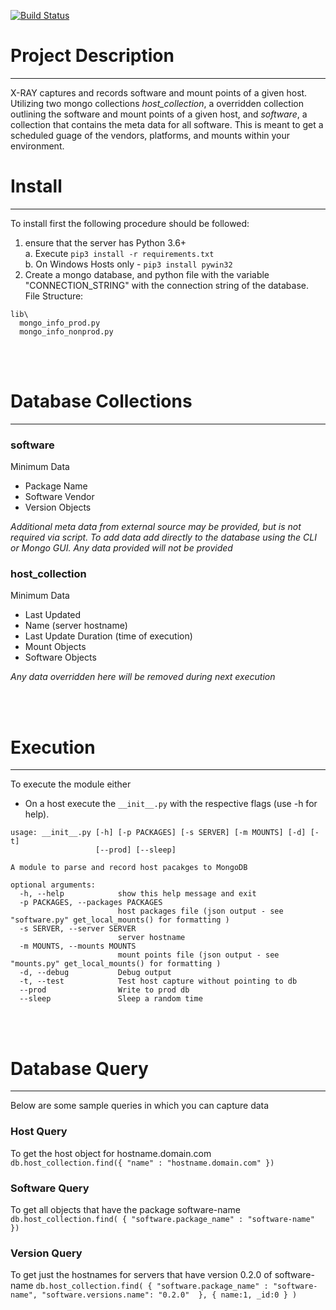[![Build Status](https://travis-ci.org/paychex/xray.svg?branch=master)](https://travis-ci.org/paychex/xray)

# Project Description
---
X-RAY captures and records software and mount points of a given host. Utilizing two mongo collections *host_collection*, a overridden collection outlining the software and mount points of a given host, and *software*, a collection that contains the meta data for all software. This is meant to get a scheduled guage of the vendors, platforms, and mounts within your environment.


# Install
---
To install first the following procedure should be followed:
 1. ensure that the server has Python 3.6+<br>
  a. Execute `pip3 install -r requirements.txt`<br>
  b. On Windows Hosts only - `pip3 install pywin32`
 2. Create a mongo database, and python file with the variable "CONNECTION_STRING" with the connection string of the database.
   File Structure:
```
lib\
  mongo_info_prod.py
  mongo_info_nonprod.py
```


<br><br>
# Database Collections
---
### software
Minimum Data
* Package Name
* Software Vendor
* Version Objects

*Additional meta data from external source may be provided, but is not required via script. To add data add directly to the database using the CLI or Mongo GUI. Any data provided will not be provided*

### host_collection
Minimum Data
* Last Updated
* Name (server hostname)
* Last Update Duration (time of execution)
* Mount Objects
* Software Objects

*Any data overridden here will be removed during next execution*

<br><br>
# Execution
---
To execute the module either
* On a host execute the `__init__.py` with the respective flags (use -h for help).
```
usage: __init__.py [-h] [-p PACKAGES] [-s SERVER] [-m MOUNTS] [-d] [-t]
                   [--prod] [--sleep]

A module to parse and record host pacakges to MongoDB

optional arguments:
  -h, --help            show this help message and exit
  -p PACKAGES, --packages PACKAGES
                        host packages file (json output - see "software.py" get_local_mounts() for formatting )
  -s SERVER, --server SERVER
                        server hostname
  -m MOUNTS, --mounts MOUNTS
                        mount points file (json output - see "mounts.py" get_local_mounts() for formatting )
  -d, --debug           Debug output
  -t, --test            Test host capture without pointing to db
  --prod                Write to prod db
  --sleep               Sleep a random time
```

<br><br>
# Database Query
---
Below are some sample queries in which you can capture data
### Host Query
To get the host object for hostname.domain.com
`db.host_collection.find({ "name" : "hostname.domain.com" })`
### Software Query
To get all objects that have the package software-name
`db.host_collection.find( { "software.package_name" : "software-name" })`
### Version Query
To get just the hostnames for servers that have version 0.2.0 of software-name
`db.host_collection.find( { "software.package_name" : "software-name", "software.versions.name": "0.2.0"  }, { name:1, _id:0 } )`

<br><br>

